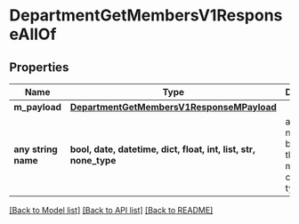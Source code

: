 # DepartmentGetMembersV1ResponseAllOf


## Properties
Name | Type | Description | Notes
------------ | ------------- | ------------- | -------------
**m_payload** | [**DepartmentGetMembersV1ResponseMPayload**](DepartmentGetMembersV1ResponseMPayload.md) |  | 
**any string name** | **bool, date, datetime, dict, float, int, list, str, none_type** | any string name can be used but the value must be the correct type | [optional]

[[Back to Model list]](../README.md#documentation-for-models) [[Back to API list]](../README.md#documentation-for-api-endpoints) [[Back to README]](../README.md)


